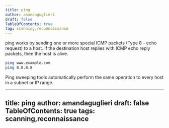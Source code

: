 ```yaml
---
title: ping
author: amandaguglieri
draft: false
TableOfContents: true
tag: scanning,reconnaissance
---
```


ping works by sending one or more special ICMP packets (Type 8 - echo request) to a host. If the destination host replies with ICMP echo reply packets, then the host is alive.

```bash
ping www.example.com
ping 8.8.8.8
```

Ping sweeping tools automatically perform the same operation to every host in a subnet or IP range. 

---
title: ping
author: amandaguglieri
draft: false
TableOfContents: true
tags: scanning,reconnaissance
---
